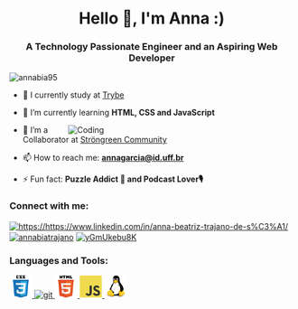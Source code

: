 <h1 align="center">Hello 👋, I'm Anna :)</h1>
<h3 align="center">A Technology Passionate Engineer and an Aspiring Web Developer</h3>

<p align="left"> <img src="https://komarev.com/ghpvc/?username=annabia95&label=Profile%20views&color=0e75b6&style=flat" alt="annabia95" /> </p>

- 🔭 I currently study at [Trybe](https://www.betrybe.com/)

- 🌱 I’m currently learning **HTML, CSS and JavaScript**

<img align="right" alt="Coding" width="400" src="https://cdn.dribbble.com/users/2646423/screenshots/5507196/computer.gif">

- 👯 I’m a Collaborator at [Ströngreen Community](https://discord.gg/yGmUkebu8K)

- 📫 How to reach me: **annagarcia@id.uff.br**

- ⚡ Fun fact: **Puzzle Addict 🧩 and Podcast Lover🎙**

<h3 align="left">Connect with me:</h3>
<p align="left">
<a href="https://linkedin.com/in/https://www.linkedin.com/in/anna-beatriz-trajano-de-s%c3%a1" target="blank"><img align="center" src="https://raw.githubusercontent.com/rahuldkjain/github-profile-readme-generator/master/src/images/icons/Social/linked-in-alt.svg" alt="https://https://www.linkedin.com/in/anna-beatriz-trajano-de-s%C3%A1/" height="30" width="40" /></a>
<a href="https://instagram.com/annabiatrajano" target="blank"><img align="center" src="https://raw.githubusercontent.com/rahuldkjain/github-profile-readme-generator/master/src/images/icons/Social/instagram.svg" alt="annabiatrajano" height="30" width="40" /></a>
<a href="https://discord.gg/yGmUkebu8K" target="blank"><img align="center" src="https://raw.githubusercontent.com/rahuldkjain/github-profile-readme-generator/master/src/images/icons/Social/discord.svg" alt="yGmUkebu8K" height="30" width="40" /></a>
</p>

<h3 align="left">Languages and Tools:</h3>
<p align="left"> <a href="https://www.w3schools.com/css/" target="_blank" rel="noreferrer"> <img src="https://raw.githubusercontent.com/devicons/devicon/master/icons/css3/css3-original-wordmark.svg" alt="css3" width="40" height="40"/> </a> <a href="https://git-scm.com/" target="_blank" rel="noreferrer"> <img src="https://www.vectorlogo.zone/logos/git-scm/git-scm-icon.svg" alt="git" width="40" height="40"/> </a> <a href="https://www.w3.org/html/" target="_blank" rel="noreferrer"> <img src="https://raw.githubusercontent.com/devicons/devicon/master/icons/html5/html5-original-wordmark.svg" alt="html5" width="40" height="40"/> </a> <a href="https://developer.mozilla.org/en-US/docs/Web/JavaScript" target="_blank" rel="noreferrer"> <img src="https://raw.githubusercontent.com/devicons/devicon/master/icons/javascript/javascript-original.svg" alt="javascript" width="40" height="40"/> </a> <a href="https://www.linux.org/" target="_blank" rel="noreferrer"> <img src="https://raw.githubusercontent.com/devicons/devicon/master/icons/linux/linux-original.svg" alt="linux" width="40" height="40"/> </a> </p>

